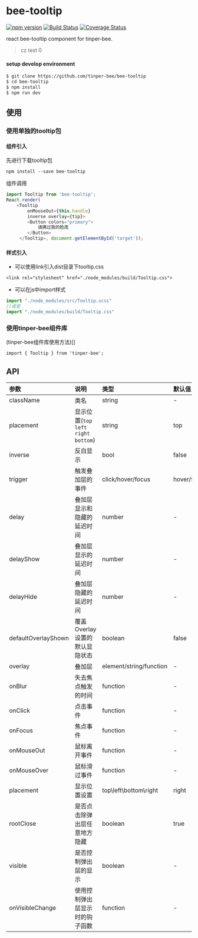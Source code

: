 # bee-tooltip
[![npm version](https://img.shields.io/npm/v/bee-tooltip.svg)](https://www.npmjs.com/package/bee-tooltip)
[![Build Status](https://img.shields.io/travis/tinper-bee/bee-tooltip/master.svg)](https://travis-ci.org/tinper-bee/bee-tooltip)
[![Coverage Status](https://coveralls.io/repos/github/tinper-bee/bee-tooltip/badge.svg?branch=master)](https://coveralls.io/github/tinper-bee/bee-tooltip?branch=master)

react bee-tooltip component for tinper-bee.

 > cz test 0

#### setup develop environment 

```sh
$ git clone https://github.com/tinper-bee/bee-tooltip
$ cd bee-tooltip
$ npm install
$ npm run dev
```


## 使用

### 使用单独的tooltip包
#### 组件引入
先进行下载tooltip包
```
npm install --save bee-tooltip
```
组件调用
```js
import Tooltip from 'bee-tooltip';
React.render(
    <Tooltip
        onMouseOut={this.handle}
        inverse overlay={tip}>
        <Button colors="primary">
            请拂过我的脸庞
        </Button>
     </Tooltip>, document.getElementById('target'));
```
#### 样式引入
- 可以使用link引入dist目录下tooltip.css
```
<link rel="stylesheet" href="./node_modules/build/Tooltip.css">
```
- 可以在js中import样式
```js
import "./node_modules/src/Tooltip.scss"
//或是
import "./node_modules/build/Tooltip.css"
```

### 使用tinper-bee组件库
(tinper-bee组件库使用方法)[]

```
import { Tooltip } from 'tinper-bee';
```


## API

|参数|说明|类型|默认值|
|:--|:---|:--|:---|
|className|类名|string|-|
|placement|显示位置(`top` `left` `right` `bottom`)|string|top|
|inverse|反白显示|bool|false|
|trigger|触发叠加层的事件|click/hover/focus|hover/focus|
|delay|叠加层显示和隐藏的延迟时间|number|-|
|delayShow|叠加层显示的延迟时间|number|-|
|delayHide|叠加层隐藏的延迟时间|number|-|
|defaultOverlayShown|覆盖Overlay设置的默认显隐状态|boolean|false|
|overlay|叠加层|element/string/function|-|
|onBlur|失去焦点触发的时间|function|-|
|onClick|点击事件|function|-|
|onFocus|焦点事件|function|-|
|onMouseOut|鼠标离开事件|function|-|
|onMouseOver|鼠标滑过事件|function|-|
|placement|显示位置设置|top\left\bottom\right|right|
|rootClose|是否点击除弹出层任意地方隐藏|boolean|true|
|visible|是否控制弹出层的显示|boolean|-|
|onVisibleChange|使用控制弹出层显示时的钩子函数|function|-|
